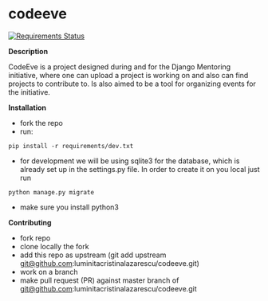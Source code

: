 # codeeve

[![Requirements
Status](https://requires.io/github/luminitacristinalazarescu/codeeve/requirements.svg?branch=master)](https://requires.io/github/luminitacristinalazarescu/codeeve/requirements/?branch=master)

**Description**

CodeEve is a project designed during and for the Django Mentoring initiative, where one can upload a project is working on and also can find projects to contribute to. Is also aimed to be a tool for organizing events for the initiative.

**Installation**
* fork the repo
* run:
```
pip install -r requirements/dev.txt
```
* for development we will be using sqlite3 for the database, which is already
  set up in the settings.py file. In order to create it on you local just run
```
python manage.py migrate
```
* make sure you install python3

**Contributing**
* fork repo
* clone locally the fork
* add this repo as upstream (git add upstream git@github.com:luminitacristinalazarescu/codeeve.git)
* work on a branch
* make pull request (PR) against master branch of git@github.com:luminitacristinalazarescu/codeeve.git


